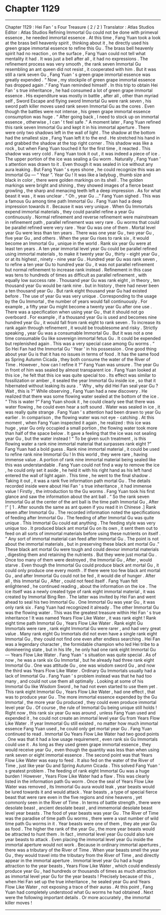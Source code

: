 
# Chapter 1129


---

Chapter 1129 : Hei Fan ’ s Four Treasure ( 2 / 2 )
Translator :
Atlas Studios
Editor :
Atlas Studios
Refining Immortal Gu could not be done with primeval essence , he needed immortal essence .
At this time , Fang Yuan took a look at the brass bell heavenly spirit , thinking about it , he directly used his green grape immortal essence to refine this Gu .
The brass bell heavenly spirit had no reaction , on the surface , Fang Yuan could not tell what mentality it had . It was just a bell after all , it had no expressions .
The refinement process was very smooth , the rank seven Immortal Gu resembling an ant queen did not resist , it cooperated with him .
But it was still a rank seven Gu , Fang Yuan ’ s green grape immortal essence was greatly expended .
“ Now , my stockpile of green grape immortal essence has dropped again .” Fang Yuan reminded himself .
In this trip to obtain Hei Fan ’ s true inheritance , he had consumed a lot of green grape immortal essence . His expenditure was mostly in battle , after all , other than myriad self , Sword Escape and flying sword Immortal Gu were rank seven , his sword path killer moves used rank seven Immortal Gu as the cores .
Even though the battles were not intense , his green grape immortal essence consumption was huge .
“ After going back , I need to stock up on immortal essence , otherwise , I can ’ t feel safe .”
A moment later , Fang Yuan refined this rank seven Immortal Gu and kept it in his immortal aperture .
There were only two shadows left in the wall of light .
The shadow at the bottom had the smallest size , Fang Yuan left it to the end .
He stretched his hand in and grabbed the shadow at the top right corner .
This shadow was like a rock , but when Fang Yuan touched it for the first time , it reacted .
This shadow was very cold .
Fang Yuan took it out , it was indeed a piece of ice .
The upper portion of the ice was sealing a Gu worm .
Naturally , Fang Yuan ’ s attention was drawn to it .
Even though it was sealed in ice without any aura leaking .
But Fang Yuan ’ s eyes shone , he could recognize this was an Immortal Gu — “ Year ”.
Year Gu !
It was like a ladybug , thumb size and black in color , there were golden markings on its shell .
The golden markings were bright and shining , they showed images of a fierce beast growling , the sharp and menacing teeth left a deep impression . As for what beast it was , it was unclear .
“ Oh , year Gu …” Fang Yuan sighed .
This was a famous Gu among time path Immortal Gu .
Fang Yuan had a deep impression towards it .
Because it was very unique .
When Gu Immortals expend immortal materials , they could parallel refine a year Gu continuously .
Normal refinement and reverse refinement were mainstream in refinement path , parallel refinement was very rare .
Gu worms that could be parallel refined were very rare .
Year Gu was one of them .
Mortal level year Gu were less than ten years . There was one year Gu , two year Gu , five year Gu , and others .
When the year Gu rises to rank six , it would become an Immortal Gu , unique in the world . Rank six year Gu were at least ten years .
A ten year immortal level year Gu could be parallel refined using immortal materials , to make it twenty year Gu , thirty - eight year Gu , or at its highest , ninety - nine year Gu .
Hundred year Gu was rank seven , to refine a ten year Gu to hundred year Gu , it was not parallel refinement but normal refinement to increase rank instead .
Refinement in this case was tens to hundreds of times as difficult as parallel refinement , with equally low success rate .
Thousand year Gu was rank eight , in theory , ten thousand year Gu would be rank nine . but in history , there had never been a ten thousand year Gu .
But rank eight thousand year Gu had existed before .
The use of year Gu was very unique .
Corresponding to the usage by the Gu Immortal , the number of years would fall continuously . For example , a fifty year Gu might become a twenty year Gu after one use .
There was a specification when using year Gu , that it should not go overboard . For example , if a thousand year Gu is used and becomes nine hundred year Gu , it would fall from rank eight to rank seven . To increase its rank again through refinement , it would be troublesome and risky .
Strictly speaking , year Gu was a consumable Immortal Gu .
But it was not a one time consumable Gu like sovereign immortal fetus Gu .
It could be expended but replenished again .
This was a very special case among Gu worms .
“ So Hei Fan had the Immortal Gu ‘ Year ’ in his possession . One good thing about year Gu is that it has no issues in terms of food . It has the same food as Spring Autumn Cicada , they both consume the water of the River of Time . However , how can I refine it ?” Fang Yuan was unsure .
The year Gu in front of him was sealed by almost transparent ice .
Fang Yuan looked at this ice , he felt that this ice was quite special too .
Its effect was similar to fossilization or amber , it sealed the year Immortal Gu inside ice , so that it hibernated without leaking its aura .
“ Why , why did Hei Fan seal year Gu ? Wait , this is ?” While observing , Fang Yuan had a new discovery .
He realized that there was some flowing water sealed at the bottom of the ice .
“ This is water ?”
Fang Yuan shook it , he could clearly see that there was water flowing , he could even hear a soft sound .
Water was sealed in ice , it was really quite strange .
Fang Yuan ’ s attention had been drawn to year Gu earlier . In comparison , the flowing water was not eye - catching .
At this moment , when Fang Yuan inspected it again , he realized : this ice was huge , year Gu only occupied a small portion , the flowing water took more than half of the space below . It gave a feeling that the ice was not sealing year Gu , but the water instead !
“ To be given such treatment , is this flowing water a rank nine immortal material that surpasses rank eight ?” Fang Yuan had a bold guess .
Rank nine immortal material , it could be used to refine rank nine Immortal Gu !
In this world , they were rare , having immense value .
A portion of rank nine immortal material being sealed like this was understandable .
Fang Yuan could not find a way to remove the ice , he could only set it aside , he held it with his right hand as his left hand entered the wall of light again .
This time , he went to the final shadow .
Taking it out , it was a rank five information path mortal Gu .
The details recorded inside were about Hei Fan ’ s true inheritance , it had immense value !
Firstly , the introduction to the Gu worms .
Fang Yuan took his first glance and saw the information about the ant ball .
“ So the rank seven Immortal Gu at the center of the ant ball is the time path Immortal Gu , After !” [ 1 . After sounds the same as ant queen if you read it in Chinese .]
Rank seven after Immortal Gu .
The recorded information noted the specifications of feeding after Immortal Gu .
The feeding of after Immortal Gu was quite unique .
This Immortal Gu could eat anything .
The feeding style was very unique too .
It produced black ant mortal Gu on its own , it sent them out to feed on all sorts of immortal materials before using these nutrients on itself .
“ Any sort of immortal material can feed after Immortal Gu . The point is not about the immortal materials , but in preserving these black ant mortal Gu .”
These black ant mortal Gu were tough and could devour immortal materials , digesting them and retaining the nutrients .
But they were just mortal Gu .
Once too many of them were destroyed , the Immortal Gu , After , would starve . Even though the Immortal Gu could produce black ant mortal Gu , it could only produce one every month . If there were too few black ant mortal Gu , and after Immortal Gu could not be fed , it would die of hunger .
After all , this Immortal Gu , After , could not feed itself .
Fang Yuan felt enlightened , he continued reading , about the information on the ice .
The ice itself was a newly created type of rank eight immortal material , it was created by Immortal Bing Ren . The latter was invited by Hei Fan and went ahead to seal his two Immortal Gu .
One Immortal Gu was year Gu , it was only rank six . Fang Yuan had recognized it already .
The other Immortal Gu was the flowing water .
This was the greatest treasure within Hei Fan ’ s true inheritance !
It was named Years Flow Like Water , it was rank eight !
Rank eight time path Immortal Gu , Years Flow Like Water .
Rank eight Gu Immortals were rare , rank eight Immortal Gu were rarer , and had very great value . Many rank eight Gu Immortals did not even have a single rank eight Immortal Gu , they could not find one even after endless searching .
Hei Fan was a legendary character , the formidable champion who led Hei tribe to a domineering state , but in his life , he only had one rank eight Immortal Gu — Years Flow Like Water .
Fang Yuan ’ s situation was quite special .
As of now , he was a rank six Gu Immortal , but he already had three rank eight Immortal Gu .
One was attitude Gu , one was wisdom sword Gu , and now the third was Years Flow Like Water .
Ordinary Gu Immortals usually had a lack of Immortal Gu . Fang Yuan ’ s problem instead was that he had too many , and could not use them all optimally . Looking at some of his Immortal Gu like Wisdom Sword , he had not even started to use them yet .
This rank eight Immortal Gu , Years Flow Like Water , had one effect , that was to produce year Gu .
The more immortal essence expended by the Gu Immortal , the more year Gu produced , they could even produce immortal level year Gu .
Of course , the rule of Immortal Gu being unique still holds !
Right now , this rank six year Gu was around , unless Fang Yuan used and expended it , he could not create an immortal level year Gu from Years Flow Like Water .
If year Immortal Gu still existed , no matter how much immortal essence Fang Yuan used , he could only get mortal year Gu .
Fang Yuan continued to read .
Immortal Gu Years Flow Like Water had two good points .
One was that it had a low usage requirement , even rank six Gu Immortals could use it . As long as they used green grape immortal essence , they would receive year Gu , even though the quantity was less than when using rank seven or eight immortal essence .
The second point was that Years Flow Like Water was easy to feed . It also fed on the water of the River of Time , just like year Gu and Spring Autumn Cicada .
This solved Fang Yuan ’ s greatest problem .
The feeding of rank eight Immortal Gu was a huge burden !
However , Years Flow Like Water had a flaw .
This was clearly listed in the information path Gu worm .
Once the seal of Years Flow Like Water was removed , its Immortal Gu aura would leak , year beasts would be lured towards it and would attack .
Year beasts , a type of special fierce beast that were rare even in the five regions and nine heavens , yet commonly seen in the River of Time . In terms of battle strength , there were desolate beast , ancient desolate beast , and immemorial desolate beast level year beasts .
The food of year beasts was year Gu .
The River of Time was the paradise of time path Gu worms , there were a vast number of wild time path Gu worms in it .
Year beasts were one of them , they ate year Gu as food .
The higher the rank of the year Gu , the more year beasts would be attracted to hunt them .
In fact , immortal level year Gu could also lure year beasts to attack . Even placing the immortal level year Gu inside the immortal aperture would not work .
Because in ordinary immortal apertures , there was a tributary of the River of Time . When year beasts smell the year Gu , they would travel into the tributary from the River of Time , and directly appear in the immortal aperture .
Immortal level year Gu had a huge attraction to the year beasts , Years Flow Like Water , which could endlessly produce year Gu , had hundreds or thousands of times as much attraction as immortal level year Gu for the year beasts !
Precisely because of this , when Hei Fan set up the true inheritance , he sealed year Gu and Years Flow Like Water , not exposing a trace of their auras .
At this point , Fang Yuan had completely understood what Gu worms he had obtained .
Next were the following important details .
Or more accurately , the immortal killer moves !

---

